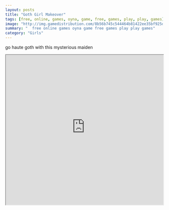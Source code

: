 ```yaml
---
layout: posts
title: "Goth Girl Makeover"
tags: [free, online, games, oyna, game, free, games, play, play, games]
image: "http://img.gamedistribution.com/8b56b745c544464b81422ee35bf925dd.jpg"
summary: "  free online games oyna game free games play play games"
category: "Girls"
---
```


go haute goth with this mysterious maiden

<iframe width="100%" height="480px;" src="http://flash.gamedistribution.com?game=8b56b745c544464b81422ee35bf925dd"></iframe>